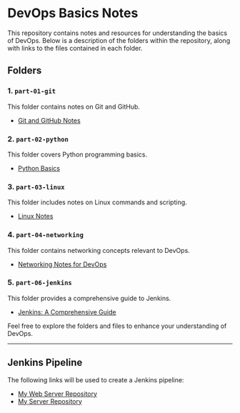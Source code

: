 # DevOps Basics Notes

This repository contains notes and resources for understanding the basics of DevOps. Below is a description of the folders within the repository, along with links to the files contained in each folder.

## Folders

### 1. `part-01-git`

This folder contains notes on Git and GitHub.

- [Git and GitHub Notes](./part-01-git/part-01.md)

### 2. `part-02-python`

This folder covers Python programming basics.

- [Python Basics](./part-02-python/part-01.md)

### 3. `part-03-linux`

This folder includes notes on Linux commands and scripting.

- [Linux Notes](./part-03-linux/part-01.md)

### 4. `part-04-networking`

This folder contains networking concepts relevant to DevOps.

- [Networking Notes for DevOps](./part-04-networking/part-01.md)

### 5. `part-06-jenkins`

This folder provides a comprehensive guide to Jenkins.

- [Jenkins: A Comprehensive Guide](./part-06-jenkins/part-01.md)

Feel free to explore the folders and files to enhance your understanding of DevOps.

---

## Jenkins Pipeline

The following links will be used to create a Jenkins pipeline:

- [My Web Server Repository](https://github.com/mviiitech-education/my-web-server)
- [My Server Repository](https://github.com/mviiitech-education/my-server)
